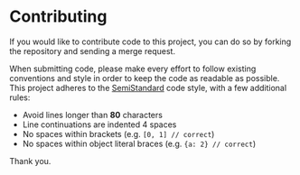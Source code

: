 # Contributing

If you would like to contribute code to this project, you can do so by forking
the repository and sending a merge request.

When submitting code, please make every effort to follow existing conventions
and style in order to keep the code as readable as possible. This project
adheres to the [SemiStandard](https://github.com/Flet/semistandard) code style,
with a few additional rules:

* Avoid lines longer than **80** characters
* Line continuations are indented 4 spaces
* No spaces within brackets (e.g. `[0, 1] // correct`)
* No spaces within object literal braces (e.g. `{a: 2} // correct`)

Thank you.

